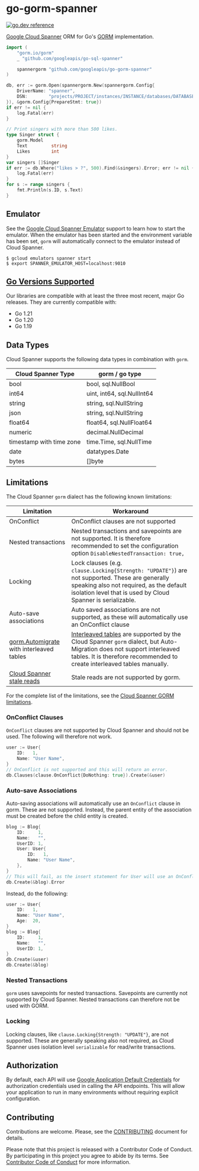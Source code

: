 # go-gorm-spanner

[![go.dev reference](https://img.shields.io/badge/go.dev-reference-007d9c?logo=go&logoColor=white&style=flat-square)](https://pkg.go.dev/github.com/googleapis/go-gorm-spanner)

[Google Cloud Spanner](https://cloud.google.com/spanner) ORM for
Go's [GORM](https://gorm.io/) implementation.

``` go
import (
    "gorm.io/gorm"
    _ "github.com/googleapis/go-sql-spanner"

    spannergorm "github.com/googleapis/go-gorm-spanner"
)

db, err := gorm.Open(spannergorm.New(spannergorm.Config{
    DriverName: "spanner",
    DSN:        "projects/PROJECT/instances/INSTANCE/databases/DATABASE",
}), &gorm.Config{PrepareStmt: true})
if err != nil {
    log.Fatal(err)
}

// Print singers with more than 500 likes.
type Singer struct {
    gorm.Model
    Text         string
    Likes        int
}
var singers []Singer
if err := db.Where("likes > ?", 500).Find(&singers).Error; err != nil {
    log.Fatal(err)
}
for s := range singers {
    fmt.Println(s.ID, s.Text)
}
```

## Emulator

See the [Google Cloud Spanner Emulator](https://cloud.google.com/spanner/docs/emulator) support to learn how to start the emulator.
When the emulator has been started and the environment variable has been set, `gorm` will automatically connect to the emulator
instead of Cloud Spanner.

```
$ gcloud emulators spanner start
$ export SPANNER_EMULATOR_HOST=localhost:9010
```

## [Go Versions Supported](#supported-versions)

Our libraries are compatible with at least the three most recent, major Go
releases. They are currently compatible with:

- Go 1.21
- Go 1.20
- Go 1.19

## Data Types
Cloud Spanner supports the following data types in combination with `gorm`.

| Cloud Spanner Type       | gorm / go type             |
|--------------------------|----------------------------|
| bool                     | bool, sql.NullBool         |
| int64                    | uint, int64, sql.NullInt64 |
| string                   | string, sql.NullString     |
| json                     | string, sql.NullString     |
| float64                  | float64, sql.NullFloat64   |
| numeric                  | decimal.NullDecimal        |
| timestamp with time zone | time.Time, sql.NullTime    |
| date                     | datatypes.Date             |
| bytes                    | []byte                     |


## Limitations
The Cloud Spanner `gorm` dialect has the following known limitations:

| Limitation                                                                                     | Workaround                                                                                                                                                                                                             |
|------------------------------------------------------------------------------------------------|------------------------------------------------------------------------------------------------------------------------------------------------------------------------------------------------------------------------|
| OnConflict                                                                                     | OnConflict clauses are not supported                                                                                                                                                                                   |
| Nested transactions                                                                            | Nested transactions and savepoints are not supported. It is therefore recommended to set the configuration option `DisableNestedTransaction: true,`                                                                    |
| Locking                                                                                        | Lock clauses (e.g. `clause.Locking{Strength: "UPDATE"}`) are not supported. These are generally speaking also not required, as the default isolation level that is used by Cloud Spanner is serializable.              |
| Auto-save associations                                                                         | Auto saved associations are not supported, as these will automatically use an OnConflict clause                                                                                                                        |
| [gorm.Automigrate](https://gorm.io/docs/migration.html#Auto-Migration) with interleaved tables | [Interleaved tables](samples/interleave) are supported by the Cloud Spanner `gorm` dialect, but Auto-Migration does not support interleaved tables. It is therefore recommended to create interleaved tables manually. |
| [Cloud Spanner stale reads](https://cloud.google.com/spanner/docs/reads#go)                    | Stale reads are not supported by gorm.                                                                                                                                                                                 |    

For the complete list of the limitations, see the [Cloud Spanner GORM limitations](https://github.com/googleapis/go-gorm-spanner/blob/main/docs/limitations.md).

### OnConflict Clauses
`OnConflict` clauses are not supported by Cloud Spanner and should not be used. The following will
therefore not work.

```go
user := User{
    ID:   1,
    Name: "User Name",
}
// OnConflict is not supported and this will return an error.
db.Clauses(clause.OnConflict{DoNothing: true}).Create(&user)
```

### Auto-save Associations
Auto-saving associations will automatically use an `OnConflict` clause in gorm. These are not
supported. Instead, the parent entity of the association must be created before the child entity is
created.

```go
blog := Blog{
    ID:     1,
    Name:   "",
    UserID: 1,
    User: User{
        ID:   1,
        Name: "User Name",
    },
}
// This will fail, as the insert statement for User will use an OnConflict clause.
db.Create(&blog).Error
```

Instead, do the following:

```go
user := User{
    ID:   1,
    Name: "User Name",
    Age:  20,
}
blog := Blog{
    ID:     1,
    Name:   "",
    UserID: 1,
}
db.Create(&user)
db.Create(&blog)
```

### Nested Transactions
`gorm` uses savepoints for nested transactions. Savepoints are currently not supported by Cloud Spanner. Nested
transactions can therefore not be used with GORM.

### Locking
Locking clauses, like `clause.Locking{Strength: "UPDATE"}`, are not supported. These are generally speaking also not
required, as Cloud Spanner uses isolation level `serializable` for read/write transactions.

## Authorization

By default, each API will use [Google Application Default Credentials](https://developers.google.com/identity/protocols/application-default-credentials)
for authorization credentials used in calling the API endpoints. This will allow your
application to run in many environments without requiring explicit configuration.

## Contributing

Contributions are welcome. Please, see the
[CONTRIBUTING](https://github.com/googleapis/go-gorm-spanner/blob/main/CONTRIBUTING.md)
document for details.

Please note that this project is released with a Contributor Code of Conduct.
By participating in this project you agree to abide by its terms.
See [Contributor Code of Conduct](https://github.com/googleapis/go-gorm-spanner/blob/main/CODE_OF_CONDUCT.md)
for more information.
